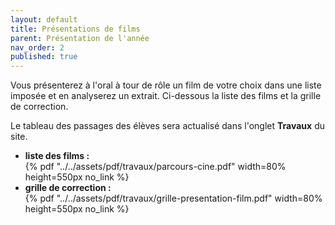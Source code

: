 ```yaml
---
layout: default
title: Présentations de films
parent: Présentation de l'année
nav_order: 2
published: true
---
```

Vous présenterez à l'oral à tour de rôle un film de votre choix dans une liste imposée et en analyserez un extrait. Ci-dessous la liste des films et la grille de correction.

Le tableau des passages des élèves sera actualisé dans l'onglet **Travaux** du site.

- **liste des films :**  
{% pdf "../../assets/pdf/travaux/parcours-cine.pdf" width=80% height=550px no_link %}
- **grille de correction :**  
{% pdf "../../assets/pdf/travaux/grille-presentation-film.pdf" width=80% height=550px no_link %}
